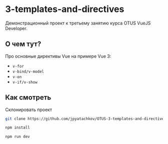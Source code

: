 # 3-templates-and-directives

Демонстрационный проект к третьему занятию курса OTUS VueJS Developer.

## О чем тут?

Про основные директивы Vue на примере Vue 3:

* `v-for`
* `v-bind/v-model`
* `v-on`
* `v-if/v-show`

## Как смотреть

Склонировать проект

```sh
git clone https://github.com/jpyatachkov/OTUS-3-templates-and-directives.git && cd OTUS-3-templates-and-directives
```

```sh
npm install
```

```sh
npm run dev
```
